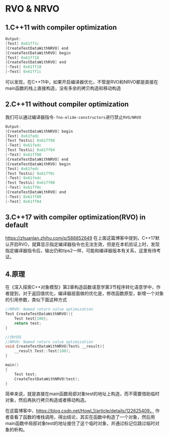 # RVO & NRVO

## 1.C++11 with compiler optimization

```c++
Output:
[Test] 0x61ff1c
[CreateTestDataWithNRVO] end
[CreateTestDataWithRVO] begin
[Test] 0x61ff18
[CreateTestDataWithRVO] end
[~Test] 0x61ff18
[~Test] 0x61ff1c
```

可以发现，在C++11中，如果开启编译器优化，不管是RVO和NRVO都是直接在main函数的栈上直接构造，没有多余的拷贝构造和移动构造

## 2.C++11 without compiler optimization

我们可以通过编译器指令`-fno-elide-constructors`进行禁止`RVO/NRVO`

```c++
Output:
[CreateTestDataWithNRVO] begin
[Test] 0x61fedc
[Test Test&&] 0x61ff08
[~Test] 0x61fedc
[Test Test&&] 0x61ff04
[~Test] 0x61ff08
[CreateTestDataWithNRVO] end
[CreateTestDataWithRVO] begin
[Test] 0x61fedc
[Test Test&&] 0x61ff0c
[~Test] 0x61fedc
[Test Test&&] 0x61ff00
[~Test] 0x61ff0c
[CreateTestDataWithRVO] end
[~Test] 0x61ff00
[~Test] 0x61ff04
```

## 3.C++17 with compiler optimization(RVO) in default

https://zhuanlan.zhihu.com/p/588852649
在上面这篇博客中提到，C++17默认开启RVO，就算显示指定编译器指令也无法生效，但是在本机验证上时，发现指定编译器指令后，输出仍和tips2一样，可能和编译器版本有关系，这里有待考证。

## 4.原理

在《深入探索C++对象模型》第2章构造函数语意学第3节程序转化语意学中，作者提到，对于返回值优化，编译器层面做的优化是，修改函数原型，新增一个对象的引用参数，类似下面这种方式

```c++
//NRVO: Named return value optimization
Test CreateTestDataWithNRVO(){
    Test test{100};
    return test;
}

//伪代码
//NRVO: Named return value optimization
void CreateTestDataWithNRVO(Test& __result){
    __result.Test::Test(100);
}

main()
{
    Test test; 
    CreateTestDataWithNRVO(test);
}
```

简单来说，就是直接在main函数局部对象test的地址上构造，而不需要借助临时对象，然后再执行拷贝构造或者移动构造。

在这篇博客中，https://blog.csdn.net/Howl_1/article/details/122625409， 作者查看了函数的堆栈调用，得出结论，其实在函数中构造了一个对象，然后用main函数中局部对象test的地址接住了这个临时对象，并通过标记位跳过临时对象的析构。
